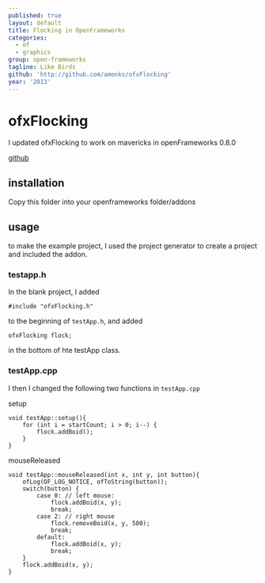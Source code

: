 ```yaml
---
published: true
layout: default
title: Flocking in OpenFrameworks
categories:
  - of
  - graphics
group: open-frameworks
tagline: Like Birds
github: 'http://github.com/amonks/ofxFlocking'
year: '2013'
---
```


# ofxFlocking

I updated ofxFlocking to work on mavericks in openFrameworks 0.8.0

[github](https://github.com/amonks/ofxFlocking)

## installation

Copy this folder into your openframeworks folder/addons

## usage

to make the example project, I used the project generator to create a project and included the addon.

### testapp.h

In the blank project, I added

	#include "ofxFlocking.h"

to the beginning of `testApp.h`, and added

	ofxFlocking flock;

in the bottom of hte testApp class.

### testApp.cpp

I then I changed the following two functions in `testApp.cpp`

setup

	void testApp::setup(){
	    for (int i = startCount; i > 0; i--) {
	        flock.addBoid();
	    }
	}

mouseReleased

	void testApp::mouseReleased(int x, int y, int button){
		ofLog(OF_LOG_NOTICE, ofToString(button));
		switch(button) {
			case 0: // left mouse:
				flock.addBoid(x, y);
				break;
			case 2: // right mouse
				flock.removeBoid(x, y, 500);
				break;
			default:
				flock.addBoid(x, y);
				break;
		}
		flock.addBoid(x, y);
	}
